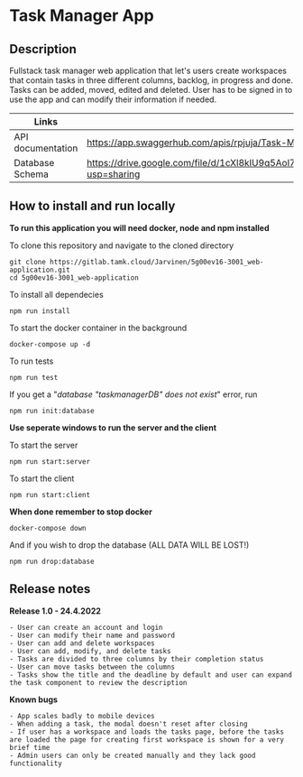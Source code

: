 # Task Manager App

## Description

Fullstack task manager web application that let's users create workspaces that contain tasks in three different columns, backlog, in progress and done. Tasks can be added, moved, edited and deleted. User has to be signed in to use the app and can modify their information if needed.

| Links  |      |
| ------------- | ------------- |
| API documentation | https://app.swaggerhub.com/apis/rpjuja/Task-Manager-API/1.0.0 |
| Database Schema  | https://drive.google.com/file/d/1cXl8kIU9q5Aol71bCA7j7VmEO4RGl8N4/view?usp=sharing |

## How to install and run locally

**To run this application you will need docker, node and npm installed**

To clone this repository and navigate to the cloned directory

```
git clone https://gitlab.tamk.cloud/Jarvinen/5g00ev16-3001_web-application.git
cd 5g00ev16-3001_web-application
```

To install all dependecies

```
npm run install
```

To start the docker container in the background

```
docker-compose up -d
```

To run tests

```
npm run test
```

If you get a "_database "taskmanagerDB" does not exist_" error, run

```
npm run init:database
```

**Use seperate windows to run the server and the client**

To start the server

```
npm run start:server
```

To start the client

```
npm run start:client
```

**When done remember to stop docker**

```
docker-compose down
```

And if you wish to drop the database (ALL DATA WILL BE LOST!)

```
npm run drop:database
```

## Release notes

**Release 1.0 - 24.4.2022**

    - User can create an account and login
    - User can modify their name and password
    - User can add and delete workspaces
    - User can add, modify, and delete tasks
    - Tasks are divided to three columns by their completion status
    - User can move tasks between the columns
    - Tasks show the title and the deadline by default and user can expand the task component to review the description

**Known bugs**

    - App scales badly to mobile devices
    - When adding a task, the modal doesn't reset after closing
    - If user has a workspace and loads the tasks page, before the tasks are loaded the page for creating first workspace is shown for a very brief time
    - Admin users can only be created manually and they lack good functionality